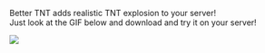 Better TNT adds realistic TNT explosion to your server!  
Just look at the GIF below and download and try it on your server!

![](https://raw.githubusercontent.com/Jakubson/BetterTNT/main/images/high_explosion.gif)
